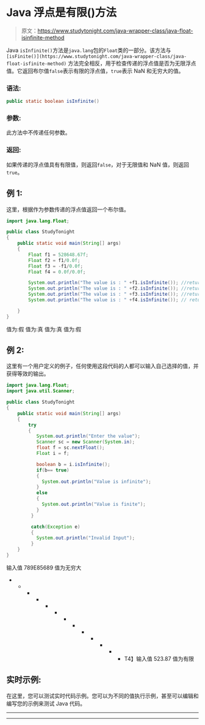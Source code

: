 # Java 浮点是有限()方法

> 原文：<https://www.studytonight.com/java-wrapper-class/java-float-isinfinite-method>

Java `isInfinite()`方法是`java.lang`包的`Float`类的一部分。该方法与`[isFinite()](https://www.studytonight.com/java-wrapper-class/java-float-isfinite-method)` 方法完全相反，用于检查传递的浮点值是否为无限浮点值。它返回布尔值`false`表示有限的浮点值，`true`表示 NaN 和无穷大的值。

### 语法:

```java
public static boolean isInfinite() 
```

### 参数:

此方法中不传递任何参数。

### 返回:

如果传递的浮点值具有有限值，则返回`false`，对于无限值和 NaN 值，则返回`true`。

## 例 1:

这里，根据作为参数传递的浮点值返回一个布尔值。

```java
import java.lang.Float;

public class StudyTonight
{  
    public static void main(String[] args) 
    {  
        Float f1 = 528648.67f;  
        Float f2 = f1/0.0f; 
        Float f3 = -f1/0.0f;
        Float f4 = 0.0f/0.0f;

        System.out.println("The value is : " +f1.isInfinite()); //returns false for finite value  
        System.out.println("The value is : " +f2.isInfinite()); //returns true for infinite value 
        System.out.println("The value is : " +f3.isInfinite()); //returns true for infinite value 
        System.out.println("The value is : " +f4.isInfinite()); // returns false for finite value       

    }  
} 
```

值为:假
值为:真
值为:真
值为:假

## 例 2:

这里有一个用户定义的例子，任何使用这段代码的人都可以输入自己选择的值，并获得等效的输出。

```java
import java.lang.Float;
import java.util.Scanner;

public class StudyTonight
{  
    public static void main(String[] args) 
    {  
        try
        {
           System.out.println("Enter the value");
           Scanner sc = new Scanner(System.in);
           float f = sc.nextFloat();
           Float i = f;

           boolean b = i.isInfinite();
           if(b== true)
           {
             System.out.println("Value is infinite");
           }
           else
           {
             System.out.println("Value is finite");
           }
         }

         catch(Exception e)
         {
           System.out.println("Invalid Input");
         }  
    }
} 
```

输入值
789E85689
值为无穷大
* * * * * * * * * * * * * T4】输入值
523.87
值为有限

## 实时示例:

在这里，您可以测试实时代码示例。您可以为不同的值执行示例，甚至可以编辑和编写您的示例来测试 Java 代码。

* * *

* * *